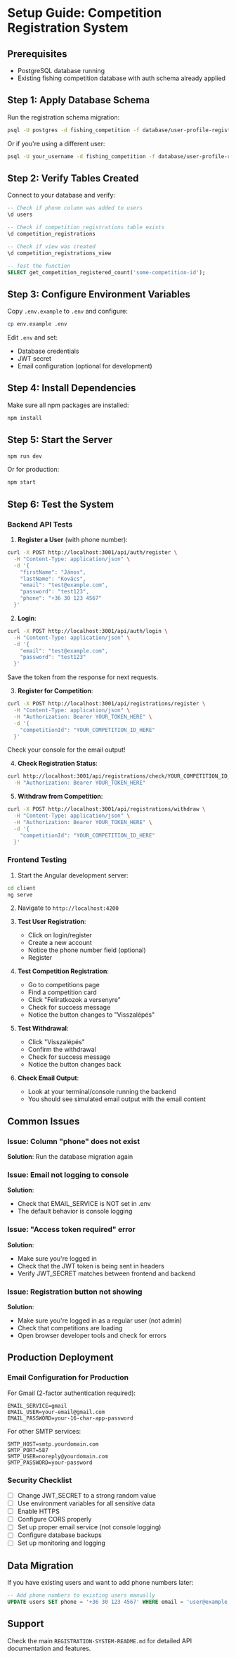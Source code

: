 # Setup Guide: Competition Registration System

## Prerequisites
- PostgreSQL database running
- Existing fishing competition database with auth schema already applied

## Step 1: Apply Database Schema

Run the registration schema migration:

```bash
psql -U postgres -d fishing_competition -f database/user-profile-registration-schema.sql
```

Or if you're using a different user:

```bash
psql -U your_username -d fishing_competition -f database/user-profile-registration-schema.sql
```

## Step 2: Verify Tables Created

Connect to your database and verify:

```sql
-- Check if phone column was added to users
\d users

-- Check if competition_registrations table exists
\d competition_registrations

-- Check if view was created
\d competition_registrations_view

-- Test the function
SELECT get_competition_registered_count('some-competition-id');
```

## Step 3: Configure Environment Variables

Copy `.env.example` to `.env` and configure:

```bash
cp env.example .env
```

Edit `.env` and set:
- Database credentials
- JWT secret
- Email configuration (optional for development)

## Step 4: Install Dependencies

Make sure all npm packages are installed:

```bash
npm install
```

## Step 5: Start the Server

```bash
npm run dev
```

Or for production:

```bash
npm start
```

## Step 6: Test the System

### Backend API Tests

1. **Register a User** (with phone number):
```bash
curl -X POST http://localhost:3001/api/auth/register \
  -H "Content-Type: application/json" \
  -d '{
    "firstName": "János",
    "lastName": "Kovács",
    "email": "test@example.com",
    "password": "test123",
    "phone": "+36 30 123 4567"
  }'
```

2. **Login**:
```bash
curl -X POST http://localhost:3001/api/auth/login \
  -H "Content-Type: application/json" \
  -d '{
    "email": "test@example.com",
    "password": "test123"
  }'
```

Save the token from the response for next requests.

3. **Register for Competition**:
```bash
curl -X POST http://localhost:3001/api/registrations/register \
  -H "Content-Type: application/json" \
  -H "Authorization: Bearer YOUR_TOKEN_HERE" \
  -d '{
    "competitionId": "YOUR_COMPETITION_ID_HERE"
  }'
```

Check your console for the email output!

4. **Check Registration Status**:
```bash
curl http://localhost:3001/api/registrations/check/YOUR_COMPETITION_ID_HERE \
  -H "Authorization: Bearer YOUR_TOKEN_HERE"
```

5. **Withdraw from Competition**:
```bash
curl -X POST http://localhost:3001/api/registrations/withdraw \
  -H "Content-Type: application/json" \
  -H "Authorization: Bearer YOUR_TOKEN_HERE" \
  -d '{
    "competitionId": "YOUR_COMPETITION_ID_HERE"
  }'
```

### Frontend Testing

1. Start the Angular development server:
```bash
cd client
ng serve
```

2. Navigate to `http://localhost:4200`

3. **Test User Registration**:
   - Click on login/register
   - Create a new account
   - Notice the phone number field (optional)
   - Register

4. **Test Competition Registration**:
   - Go to competitions page
   - Find a competition card
   - Click "Feliratkozok a versenyre"
   - Check for success message
   - Notice the button changes to "Visszalépés"

5. **Test Withdrawal**:
   - Click "Visszalépés"
   - Confirm the withdrawal
   - Check for success message
   - Notice the button changes back

6. **Check Email Output**:
   - Look at your terminal/console running the backend
   - You should see simulated email output with the email content

## Common Issues

### Issue: Column "phone" does not exist
**Solution**: Run the database migration again

### Issue: Email not logging to console
**Solution**: 
- Check that EMAIL_SERVICE is NOT set in .env
- The default behavior is console logging

### Issue: "Access token required" error
**Solution**: 
- Make sure you're logged in
- Check that the JWT token is being sent in headers
- Verify JWT_SECRET matches between frontend and backend

### Issue: Registration button not showing
**Solution**:
- Make sure you're logged in as a regular user (not admin)
- Check that competitions are loading
- Open browser developer tools and check for errors

## Production Deployment

### Email Configuration for Production

For Gmail (2-factor authentication required):
```env
EMAIL_SERVICE=gmail
EMAIL_USER=your-email@gmail.com
EMAIL_PASSWORD=your-16-char-app-password
```

For other SMTP services:
```env
SMTP_HOST=smtp.yourdomain.com
SMTP_PORT=587
SMTP_USER=noreply@yourdomain.com
SMTP_PASSWORD=your-password
```

### Security Checklist

- [ ] Change JWT_SECRET to a strong random value
- [ ] Use environment variables for all sensitive data
- [ ] Enable HTTPS
- [ ] Configure CORS properly
- [ ] Set up proper email service (not console logging)
- [ ] Configure database backups
- [ ] Set up monitoring and logging

## Data Migration

If you have existing users and want to add phone numbers later:

```sql
-- Add phone numbers to existing users manually
UPDATE users SET phone = '+36 30 123 4567' WHERE email = 'user@example.com';
```

## Support

Check the main `REGISTRATION-SYSTEM-README.md` for detailed API documentation and features.

